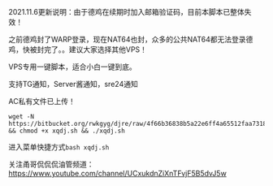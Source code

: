 2021.11.6更新说明：由于德鸡在续期时加入邮箱验证码，目前本脚本已整体失效！

之前德鸡封了WARP登录，现在NAT64也封，众多的公共NAT64都无法登录德鸡，快被封完了。。建议大家选择其他VPS！

VPS专用一键脚本，适合小白一键到底。

支持TG通知，Server酱通知，sre24通知

AC私有文件已上传！

```
wget -N https://bitbucket.org/rwkgyg/djre/raw/4f66b36838b5a22e6ff4a65512faa7318ff1da74/xqdj.sh && chmod +x xqdj.sh && ./xqdj.sh
```

进入菜单快捷方式```bash xqdj.sh```


关注甬哥侃侃侃油管频道：https://www.youtube.com/channel/UCxukdnZiXnTFvjF5B5dvJ5w
